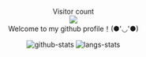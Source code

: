 

<p align="center">
  Visitor count<br>
  <img src="https://profile-counter.glitch.me/w-xuefeng/count.svg?" /><br>
  Welcome to my github profile！(●'◡'●)
</p>

<div align="center">

  ![github-stats](https://github-readme-stats.vercel.app/api?username=w-xuefeng&show_icons=true&line_height=25&hide_title=true)
  ![langs-stats](https://github-readme-stats.vercel.app/api/top-langs/?username=w-xuefeng&layout=compact)

</div>

